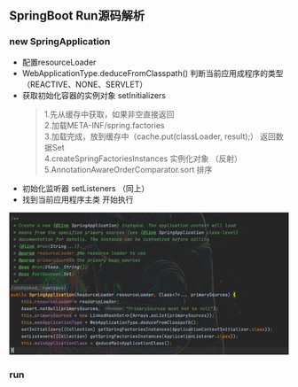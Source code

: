 ## SpringBoot Run源码解析

### new SpringApplication

- 配置resourceLoader
- WebApplicationType.deduceFromClasspath() 判断当前应用成程序的类型（REACTIVE、NONE、SERVLET）
- 获取初始化容器的实例对象 setInitializers
  > 1.先从缓存中获取，如果非空直接返回  
  > 2.加载META-INF/spring.factories  
  > 3.加载完成，放到缓存中（cache.put(classLoader, result);） 返回数据Set      
  > 4.createSpringFactoriesInstances 实例化对象 （反射）5.AnnotationAwareOrderComparator.sort 排序
- 初始化监听器 setListeners （同上）
- 找到当前应用程序主类  开始执行

![img.png](img.png)



### run
